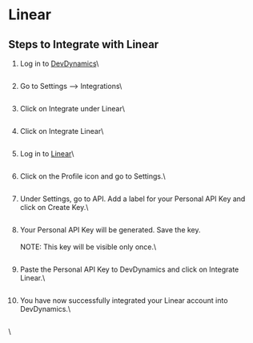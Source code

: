 # Linear

## Steps to Integrate with Linear



1.  Log in to [DevDynamics](https://devdynamics.ai)\


    <figure><img src="https://lh6.googleusercontent.com/9GO8Jb1JV-gNntCqEBZu1U_vaFmyfzO_pGrl1d950_BTiA4V_LL8ckkM8vivvEiO2bZZpU02x80SLJhcAki70YuNfZMVzMbVzxB7VCbx7B_s6-U7RI4eee79skDM5kgu8XISJG_GlBvT9Vpwt6fxkaU" alt=""><figcaption></figcaption></figure>
2.  Go to Settings --> Integrations\


    <figure><img src="https://lh3.googleusercontent.com/82xO1L0c4SzoU1Gm_t49157MuesVGoGFyB0mnleDBmeqwNxSAe9-XPeWjWhZgozqh3cYIsg-xvKODIrYdR8VTDpPxF2MemOEGrCtiCJBhr795c_lSgUVA4w5ut-_ozRMVs366FITEvg94BqX5Lv9s-A" alt=""><figcaption></figcaption></figure>
3.  Click on Integrate under Linear\


    <figure><img src="https://lh5.googleusercontent.com/n2iwYwWhnudL5DwzzB8dqemNyYZREZ61gm391pwDf0vPHzdexMkpNyysrjcqE71Y940_dO-EYLAcDG9usdtYkEeNSEm2utpY-R_MoDclPAAiTN4FjtCiGGKXSni2iCW5IzetB3pDSUkPH3aGKo6nViM" alt=""><figcaption></figcaption></figure>
4.  Click on Integrate Linear\


    <figure><img src="https://lh6.googleusercontent.com/IBRG_iX4MU2YnOHub7fWEnyAie64vvDOiXWMnaDLs-AFZpywfbw2WYqzLvz-jx24W7uJhAZglahNn1XrcRADPJ40F0V3FB301_85srdZSquzB9MOkVQYb8CruCZwNpRLGN5s8cA14R_ZwM9UQG8bhzU" alt=""><figcaption></figcaption></figure>
5.  Log in to [Linear](https://linear.app)\


    <figure><img src="https://lh4.googleusercontent.com/1Uf_Q1jfowTaQHQRJKSamy0J0wdYmGU6kGfisXaoKHip7DYwKxkXkYDd6I8WgJ7m_oV4sKuU-GkrAP25aXUfMCK2_ZYGD2MGdbSXrG0Im_QLA6A9K35fgqNayj4jh8F_hm8uPBMrODF9yD_O5Y9Y4Qs" alt=""><figcaption></figcaption></figure>
6.  Click on the Profile icon and go to Settings.\


    <figure><img src="https://lh3.googleusercontent.com/EeGA_PZxWSdAulimmnMoTVBdQEbKmVt--CixMKEO4_yKHfq4YV_tLvnpCUKimWS8dxYCo3XKs4YO6UMFu6SJ7P3qK_G1lYV2Lmz-40mUbMn8eTUhnjjdXHw4a4i6uShENuyvbmBuQPexAvw8AXb1Q_s" alt=""><figcaption></figcaption></figure>
7.  Under Settings, go to API. Add a label for your Personal API Key and click on Create Key.\


    <figure><img src="https://lh6.googleusercontent.com/rOOZibDnP7eHHowQ-SSua9Dl05-TvYXmzTZjxyAQ2YwcsZPU_9uUzEQYhxqE7zY-6KRpYytzOpCte-JdcnvzxbnesbbMfmZAW_kCMKZ5JSkjlF9hiThJOc07J2VC1r5ZIq2pn2iMhfDcE2Ij3mqx0pE" alt=""><figcaption></figcaption></figure>
8.  Your Personal API Key will be generated. Save the key.\
    \
    NOTE: This key will be visible only once.\


    <figure><img src="https://lh5.googleusercontent.com/x1BL2oMOBv5inEgWvnpq5j2F_xwCQPUF0Pq_0_MmPCfMjcFSBQGadwTbK-WKWU37O_46wYdnY5g35JDzXytYXyVGJzZP2kkCp4idskSX0e0ElW-meTaYPVr3OOKIDDBa3bkvigAymVaUAITEfKOSl7I" alt=""><figcaption></figcaption></figure>
9.  Paste the Personal API Key to DevDynamics and click on Integrate Linear.\


    <figure><img src="https://lh6.googleusercontent.com/O0tMmSUgHcsduboqiz9IPCDfzjqCHcL_4cxUdvxgGEVWwsBMHayKqxf6YNaJRhWx7IXhjvFe8CZ8rcVFSVDr4T5sgdP3m3eCUlE-slCKStzE5g8vJeylZ0ro_eDWPhPb_JoWXnQidLFjPTqg03N8LTc" alt=""><figcaption></figcaption></figure>
10. You have now successfully integrated your Linear account into DevDynamics.\


    <figure><img src="https://lh4.googleusercontent.com/kf1jVK0zDd1kmiw2GPVGX5TyIZzrtOoNj1dLrSYLKqsCdTJj1gcT-ot8jwX-WhJubFBm2N7l9bTQoQAuFKmaHf-Qahdy4ua8H4bR8HmC9lzfyPLOMv1fYJseJqpLIFWA6Tct8XHckrZkzNio2xUyP1g" alt=""><figcaption></figcaption></figure>

\
